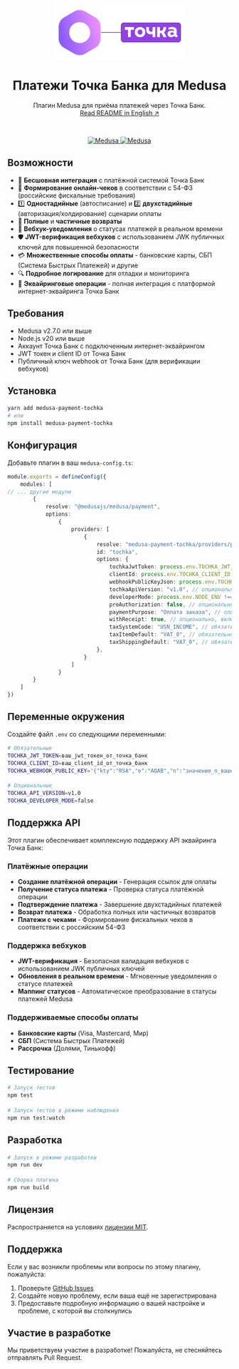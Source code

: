 <p align="center">
  <a href="https://www.medusajs.com">
    <img alt="Medusa and Tochka Bank" src="medusa_and_tochka.png" height="120">
  </a>

</p>

<h1 align="center">
Платежи Точка Банка для Medusa
</h1>

<p align="center">
  Плагин Medusa для приёма платежей через Точка Банк.
  <br/>
  <a href="https://github.com/fatheroctober/medusa-payment-tochka/blob/HEAD/packages/medusa-payment-tochka/README.md">Read README in English ↗</a>
</p>

<br/>

<p align="center">
  <a href="https://medusajs.com">
    <img src="https://img.shields.io/badge/Medusa-^2.7.0-blue?logo=medusa" alt="Medusa" />
  </a>
  <a href="https://medusajs.com">
    <img src="https://img.shields.io/badge/Протестировано_с_Medusa-v2.10.3-green?logo=checkmarx" alt="Medusa" />
  </a>
</p>

## Возможности

- 🔗 **Бесшовная интеграция** с платёжной системой Точка Банк
- 🧾 **Формирование онлайн-чеков** в соответствии с 54-ФЗ (российские фискальные требования)
- 1️⃣ **Одностадийные** (автосписание) и 2️⃣ **двухстадийные** (авторизация/холдирование) сценарии оплаты
- 🔄 **Полные** и **частичные возвраты**
- 🔔 **Вебхук-уведомления** о статусах платежей в реальном времени
- 🛡 **JWT-верификация вебхуков** с использованием JWK публичных ключей для повышенной безопасности
- 💳 **Множественные способы оплаты** - банковские карты, СБП (Система Быстрых Платежей) и другие
- 🔍 **Подробное логирование** для отладки и мониторинга
- 🏦 **Эквайринговые операции** - полная интеграция с платформой интернет-эквайринга Точка Банк

## Требования

- Medusa v2.7.0 или выше
- Node.js v20 или выше
- Аккаунт Точка Банк с подключенным интернет-эквайрингом
- JWT токен и client ID от Точка Банк
- Публичный ключ webhook от Точка Банк (для верификации вебхуков)

## Установка

```bash
yarn add medusa-payment-tochka
# или
npm install medusa-payment-tochka
```

## Конфигурация

Добавьте плагин в ваш `medusa-config.ts`:

```typescript
module.exports = defineConfig({
    modules: [
// ... другие модули
        {
            resolve: "@medusajs/medusa/payment",
            options:
                {
                    providers: [
                        {
                            resolve: "medusa-payment-tochka/providers/payment-tochka",
                            id: "tochka",
                            options: {
                                tochkaJwtToken: process.env.TOCHKA_JWT_TOKEN,
                                clientId: process.env.TOCHKA_CLIENT_ID,
                                webhookPublicKeyJson: process.env.TOCHKA_WEBHOOK_PUBLIC_KEY,
                                tochkaApiVersion: "v1.0", // опционально, по умолчанию "v1.0"
                                developerMode: process.env.NODE_ENV !== "production", // опционально, по умолчанию false
                                preAuthorization: false, // опционально, включить двухстадийные платежи
                                paymentPurpose: "Оплата заказа", // опционально, описание платежа по умолчанию
                                withReceipt: true, // опционально, включить формирование чеков
                                taxSystemCode: "USN_INCOME", // обязательно если withReceipt = true
                                taxItemDefault: "VAT_0", // обязательно если withReceipt = true
                                taxShippingDefault: "VAT_0", // обязательно если withReceipt = true
                            },
                        }
                    ]
                }
        }
    ]
})

```

## Переменные окружения

Создайте файл `.env` со следующими переменными:

```bash
# Обязательные
TOCHKA_JWT_TOKEN=ваш_jwt_токен_от_точка_банк
TOCHKA_CLIENT_ID=ваш_client_id_от_точка_банк
TOCHKA_WEBHOOK_PUBLIC_KEY='{"kty":"RSA","e":"AQAB","n":"значение_n_вашего_публичного_ключа"}'

# Опциональные
TOCHKA_API_VERSION=v1.0
TOCHKA_DEVELOPER_MODE=false
```

## Поддержка API

Этот плагин обеспечивает комплексную поддержку API эквайринга Точка Банк:

### Платёжные операции
- **Создание платёжной операции** - Генерация ссылок для оплаты
- **Получение статуса платежа** - Проверка статуса платёжной операции
- **Подтверждение платежа** - Завершение двухстадийных платежей
- **Возврат платежа** - Обработка полных или частичных возвратов
- **Платежи с чеками** - Формирование фискальных чеков в соответствии с российским 54-ФЗ

### Поддержка вебхуков
- **JWT-верификация** - Безопасная валидация вебхуков с использованием JWK публичных ключей
- **Обновления в реальном времени** - Мгновенные уведомления о статусе платежей
- **Маппинг статусов** - Автоматическое преобразование в статусы платежей Medusa

### Поддерживаемые способы оплаты
- **Банковские карты** (Visa, Mastercard, Мир)
- **СБП** (Система Быстрых Платежей)
- **Рассрочка** (Долями, Тинькофф)

## Тестирование

```bash
# Запуск тестов
npm test

# Запуск тестов в режиме наблюдения
npm run test:watch
```

## Разработка

```bash
# Запуск в режиме разработки
npm run dev

# Сборка плагина
npm run build
```

## Лицензия

Распространяется на условиях [лицензии MIT](LICENSE).

## Поддержка

Если у вас возникли проблемы или вопросы по этому плагину, пожалуйста:

1. Проверьте [GitHub Issues](https://github.com/fatheroctober/medusa-payment-tochka/issues)
2. Создайте новую проблему, если ваша ещё не зарегистрирована
3. Предоставьте подробную информацию о вашей настройке и проблеме, с которой вы столкнулись

## Участие в разработке

Мы приветствуем участие в разработке! Пожалуйста, не стесняйтесь отправлять Pull Request.